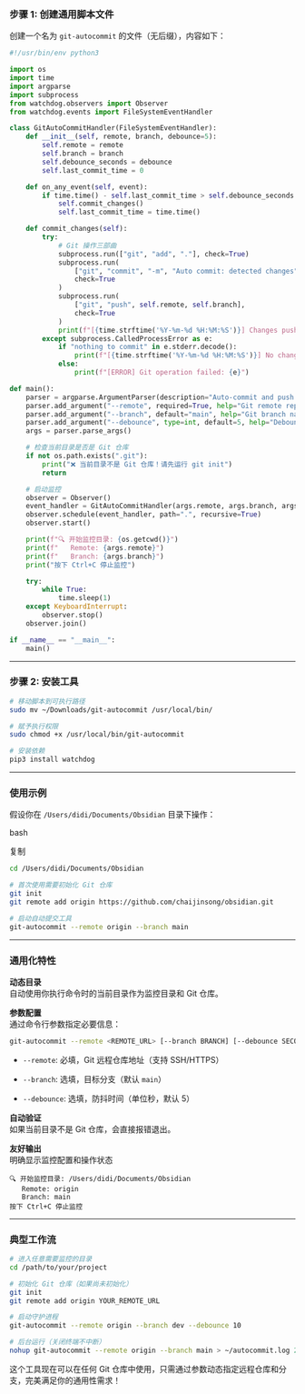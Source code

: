### 步骤 1: 创建通用脚本文件

创建一个名为 `git-autocommit` 的文件（无后缀），内容如下：

``` python
#!/usr/bin/env python3

import os
import time
import argparse
import subprocess
from watchdog.observers import Observer
from watchdog.events import FileSystemEventHandler

class GitAutoCommitHandler(FileSystemEventHandler):
    def __init__(self, remote, branch, debounce=5):
        self.remote = remote
        self.branch = branch
        self.debounce_seconds = debounce
        self.last_commit_time = 0

    def on_any_event(self, event):
        if time.time() - self.last_commit_time > self.debounce_seconds:
            self.commit_changes()
            self.last_commit_time = time.time()

    def commit_changes(self):
        try:
            # Git 操作三部曲
            subprocess.run(["git", "add", "."], check=True)
            subprocess.run(
                ["git", "commit", "-m", "Auto commit: detected changes"],
                check=True
            )
            subprocess.run(
                ["git", "push", self.remote, self.branch],
                check=True
            )
            print(f"[{time.strftime('%Y-%m-%d %H:%M:%S')}] Changes pushed to {self.remote}/{self.branch}")
        except subprocess.CalledProcessError as e:
            if "nothing to commit" in e.stderr.decode():
                print(f"[{time.strftime('%Y-%m-%d %H:%M:%S')}] No changes to commit")
            else:
                print(f"[ERROR] Git operation failed: {e}")

def main():
    parser = argparse.ArgumentParser(description="Auto-commit and push directory changes to Git")
    parser.add_argument("--remote", required=True, help="Git remote repository URL (e.g. https://github.com/user/repo.git)")
    parser.add_argument("--branch", default="main", help="Git branch name (default: main)")
    parser.add_argument("--debounce", type=int, default=5, help="Debounce time in seconds (default: 5)")
    args = parser.parse_args()

    # 检查当前目录是否是 Git 仓库
    if not os.path.exists(".git"):
        print("❌ 当前目录不是 Git 仓库！请先运行 git init")
        return

    # 启动监控
    observer = Observer()
    event_handler = GitAutoCommitHandler(args.remote, args.branch, args.debounce)
    observer.schedule(event_handler, path=".", recursive=True)
    observer.start()

    print(f"🔍 开始监控目录: {os.getcwd()}")
    print(f"   Remote: {args.remote}")
    print(f"   Branch: {args.branch}")
    print("按下 Ctrl+C 停止监控")

    try:
        while True:
            time.sleep(1)
    except KeyboardInterrupt:
        observer.stop()
    observer.join()

if __name__ == "__main__":
    main()
```

---

### 步骤 2: 安装工具


```bash
# 移动脚本到可执行路径
sudo mv ~/Downloads/git-autocommit /usr/local/bin/

# 赋予执行权限
sudo chmod +x /usr/local/bin/git-autocommit

# 安装依赖
pip3 install watchdog
```


---

### 使用示例

假设你在 `/Users/didi/Documents/Obsidian` 目录下操作：

bash

复制
```bash
cd /Users/didi/Documents/Obsidian

# 首次使用需要初始化 Git 仓库
git init
git remote add origin https://github.com/chaijinsong/obsidian.git

# 启动自动提交工具
git-autocommit --remote origin --branch main
```

---

### 通用化特性

**动态目录**  
   自动使用你执行命令时的当前目录作为监控目录和 Git 仓库。    

**参数配置**  
通过命令行参数指定必要信息：
```bash
git-autocommit --remote <REMOTE_URL> [--branch BRANCH] [--debounce SECONDS]
```
- `--remote`: 必填，Git 远程仓库地址（支持 SSH/HTTPS）
        
- `--branch`: 选填，目标分支（默认 `main`）
        
- `--debounce`: 选填，防抖时间（单位秒，默认 5）
        

**自动验证**  
如果当前目录不是 Git 仓库，会直接报错退出。

**友好输出**  
明确显示监控配置和操作状态
```
🔍 开始监控目录: /Users/didi/Documents/Obsidian
   Remote: origin
   Branch: main
按下 Ctrl+C 停止监控
```

---

### 典型工作流

```bash
# 进入任意需要监控的目录
cd /path/to/your/project

# 初始化 Git 仓库（如果尚未初始化）
git init
git remote add origin YOUR_REMOTE_URL

# 启动守护进程
git-autocommit --remote origin --branch dev --debounce 10

# 后台运行（关闭终端不中断）
nohup git-autocommit --remote origin --branch main > ~/autocommit.log 2>&1 &
```

这个工具现在可以在任何 Git 仓库中使用，只需通过参数动态指定远程仓库和分支，完美满足你的通用性需求！